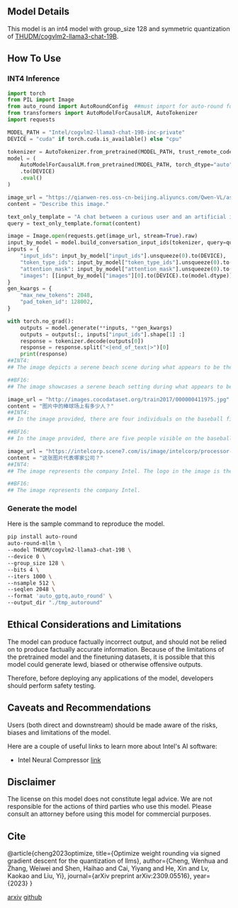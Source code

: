 
## Model Details

This model is an int4 model with group_size 128 and symmetric quantization of [THUDM/cogvlm2-llama3-chat-19B](https://huggingface.co/THUDM/cogvlm2-llama3-chat-19B). 
## How To Use
### INT4 Inference
```python
import torch
from PIL import Image
from auto_round import AutoRoundConfig  ##must import for auto-round format
from transformers import AutoModelForCausalLM, AutoTokenizer
import requests

MODEL_PATH = "Intel/cogvlm2-llama3-chat-19B-inc-private"
DEVICE = "cuda" if torch.cuda.is_available() else "cpu"

tokenizer = AutoTokenizer.from_pretrained(MODEL_PATH, trust_remote_code=True)
model = (
    AutoModelForCausalLM.from_pretrained(MODEL_PATH, torch_dtype="auto", trust_remote_code=True, device_map=DEVICE)
    .to(DEVICE)
    .eval()
)

image_url = "https://qianwen-res.oss-cn-beijing.aliyuncs.com/Qwen-VL/assets/demo.jpeg"
content = "Describe this image."

text_only_template = "A chat between a curious user and an artificial intelligence assistant. The assistant gives helpful, detailed, and polite answers to the user's questions. USER: {} ASSISTANT:"
query = text_only_template.format(content)

image = Image.open(requests.get(image_url, stream=True).raw)
input_by_model = model.build_conversation_input_ids(tokenizer, query=query, images=[image], template_version="chat")
inputs = {
    "input_ids": input_by_model["input_ids"].unsqueeze(0).to(DEVICE),
    "token_type_ids": input_by_model["token_type_ids"].unsqueeze(0).to(DEVICE),
    "attention_mask": input_by_model["attention_mask"].unsqueeze(0).to(DEVICE),
    "images": [[input_by_model["images"][0].to(DEVICE).to(model.dtype)]] if image is not None else None,
}
gen_kwargs = {
    "max_new_tokens": 2048,
    "pad_token_id": 128002,
}

with torch.no_grad():
    outputs = model.generate(**inputs, **gen_kwargs)
    outputs = outputs[:, inputs["input_ids"].shape[1] :]
    response = tokenizer.decode(outputs[0])
    response = response.split("<|end_of_text|>")[0]
    print(response)
##INT4:
## The image depicts a serene beach scene during what appears to be the golden hour, just before sunset. A woman is seated on the sandy shore, facing the vast expanse of the ocean. The waves are gently crashing on the beach, and the sky is painted with hues of orange and blue. The woman seems to be in a relaxed posture, possibly enjoying the tranquility of the moment. Beside her is a large, golden-colored dog, possibly a Labrador, wearing a colorful harness. The dog is sitting upright, looking at the woman, and they seem to share a bond of trust and affection. The overall mood of the image is peaceful, reflective, and heartwarming.

##BF16:
## The image showcases a serene beach setting during what appears to be either sunrise or sunset. In the foreground, a woman sits on the sandy beach, dressed in casual attire, including a checkered shirt and jeans. She is engaged in a moment of connection with a golden retriever dog, which is seated beside her. The dog wears a colorful harness and is looking up at the woman, possibly in anticipation of a treat or a playful gesture. The vast expanse of the ocean can be seen in the background, with gentle waves crashing onto the shore. The sky is clear, and the warm hues of the setting or rising sun cast a soft glow over the scene, creating a tranquil and heartwarming atmosphere.

image_url = "http://images.cocodataset.org/train2017/000000411975.jpg"
content = "图片中的棒球场上有多少人？"
##INT4:
## In the image provided, there are four individuals on the baseball field. There are two children in the foreground, presumably engaged in some playful activity or perhaps participating in a game. One child is bending over, possibly picking something up off the ground, while the other stands beside them. Additionally, there is an adult standing further back, holding a microphone, suggesting they might be an announcer or commentator for the game. Lastly, there is another adult, seen from the back, sitting in the stands. So, in total, there are four people on the baseball field.

##BF16:
## In the image provided, there are five people visible on the baseball field.

image_url = "https://intelcorp.scene7.com/is/image/intelcorp/processor-overview-framed-badge:1920-1080?wid=480&hei=270"
content = "这张图片代表哪家公司？"
##INT4:
## The image represents the company Intel. The logo in the image is the Intel Inside logo, which is commonly used by Intel to signify the presence of their processors in various electronic devices.

##BF16:
## The image represents the company Intel.
```



### Generate the model
Here is the sample command to reproduce the model.
```bash
pip install auto-round
auto-round-mllm \
--model THUDM/cogvlm2-llama3-chat-19B \
--device 0 \
--group_size 128 \
--bits 4 \
--iters 1000 \
--nsample 512 \
--seqlen 2048 \
--format 'auto_gptq,auto_round' \
--output_dir "./tmp_autoround"
```

## Ethical Considerations and Limitations

The model can produce factually incorrect output, and should not be relied on to produce factually accurate information. Because of the limitations of the pretrained model and the finetuning datasets, it is possible that this model could generate lewd, biased or otherwise offensive outputs.

Therefore, before deploying any applications of the model, developers should perform safety testing.

## Caveats and Recommendations

Users (both direct and downstream) should be made aware of the risks, biases and limitations of the model.

Here are a couple of useful links to learn more about Intel's AI software:

- Intel Neural Compressor [link](https://github.com/intel/neural-compressor)

## Disclaimer

The license on this model does not constitute legal advice. We are not responsible for the actions of third parties who use this model. Please consult an attorney before using this model for commercial purposes.

## Cite

@article{cheng2023optimize, title={Optimize weight rounding via signed gradient descent for the quantization of llms}, author={Cheng, Wenhua and Zhang, Weiwei and Shen, Haihao and Cai, Yiyang and He, Xin and Lv, Kaokao and Liu, Yi}, journal={arXiv preprint arXiv:2309.05516}, year={2023} }

[arxiv](https://arxiv.org/abs/2309.05516) [github](https://github.com/intel/auto-round)
